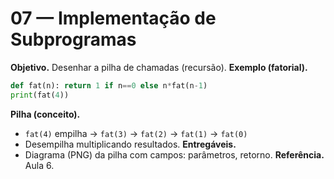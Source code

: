 # 07 — Implementação de Subprogramas
**Objetivo.** Desenhar a pilha de chamadas (recursão).
**Exemplo (fatorial).**
```python
def fat(n): return 1 if n==0 else n*fat(n-1)
print(fat(4))
```
**Pilha (conceito).**
- `fat(4)` empilha → `fat(3)` → `fat(2)` → `fat(1)` → `fat(0)`
- Desempilha multiplicando resultados.
**Entregáveis.**
- Diagrama (PNG) da pilha com campos: parâmetros, retorno.
**Referência.** Aula 6.
